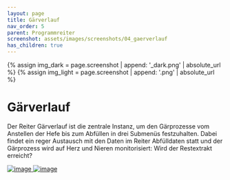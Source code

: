 ```yaml
---
layout: page
title: Gärverlauf
nav_order: 5
parent: Programmreiter
screenshot: assets/images/screenshots/04_gaerverlauf
has_children: true
---
```


{% assign img_dark = page.screenshot | append: '_dark.png' | absolute_url %}
{% assign img_light = page.screenshot | append: '.png' | absolute_url %}

# Gärverlauf

Der Reiter Gärverlauf ist die zentrale Instanz, um den Gärprozesse vom Anstellen der Hefe bis zum Abfüllen in drei Submenüs festzuhalten. Dabei findet ein reger Austausch mit den Daten im Reiter Abfülldaten statt und der Gärprozess wird auf Herz und Nieren monitorisiert: Wird der Restextrakt erreicht?

<a href="{{ img_dark }}" class="hide-light" target=_blank>
    <img src="{{ img_dark }}" class="{{img_class}}" alt="image" />
</a>
<a href="{{ img_light }}" class="hide-dark" target=_blank>
    <img src="{{ img_light }}" class="{{img_class}}" alt="image" />
</a>
